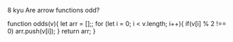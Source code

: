8 kyu
Are arrow functions odd?

function odds(v){
  let arr = [];;
  for (let i = 0; i < v.length; i++){
  if(v[i] % 2 !== 0) arr.push(v[i]);
  }
  return arr;
}
